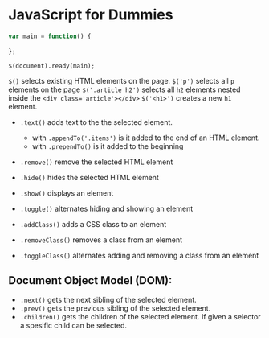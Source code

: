 # JavaScript for Dummies

``` javascript
var main = function() {
    
};
```

`$(document).ready(main);`

`$()` selects existing HTML elements on the page.
`$('p')` selects all `p` elements on the page
`$('.article h2')` selects all `h2` elements nested inside the `<div class='article'></div>`
`$('<h1>')` creates a new `h1` element.

* `.text()` adds text to the the selected element.
  * with `.appendTo('.items')` is it added to the end of an HTML element.
  * with `.prependTo()` is it added to the beginning

* `.remove()` remove the selected HTML element
* `.hide()` hides the selected HTML element
* `.show()` displays an element
* `.toggle()` alternates hiding and showing an element
* `.addClass()` adds a CSS class to an element
* `.removeClass()` removes a class from an element
* `.toggleClass()` alternates adding and removing a class from an element

## Document Object Model (DOM):
* `.next()` gets the next sibling of the selected element.
* `.prev()` gets the previous sibling of the selected element.
* `.children()` gets the children of the selected element. If given a selector a spesific child can be selected.
